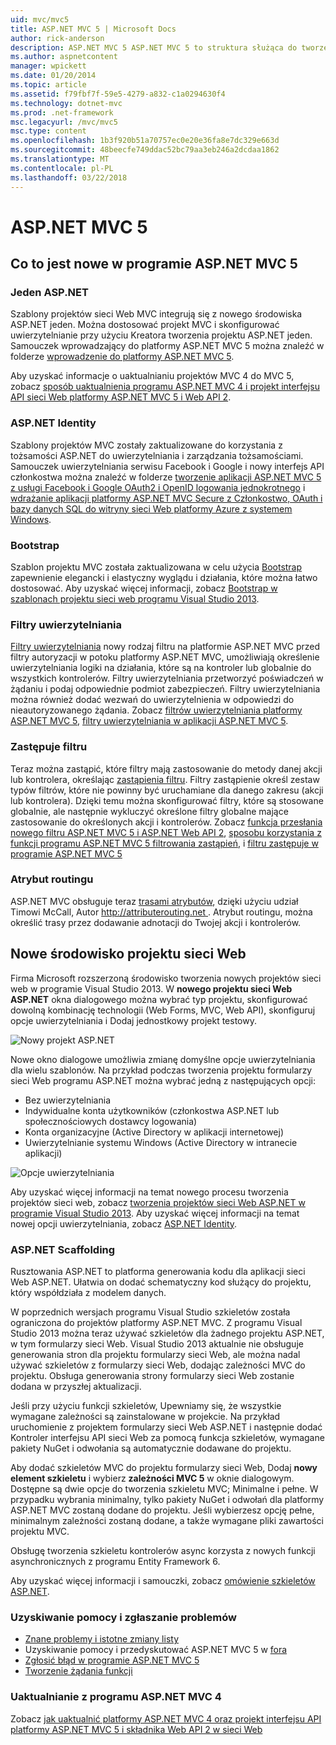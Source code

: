 ```yaml
---
uid: mvc/mvc5
title: ASP.NET MVC 5 | Microsoft Docs
author: rick-anderson
description: ASP.NET MVC 5 ASP.NET MVC 5 to struktura służąca do tworzenia aplikacji sieci web skalowalnych, opartych na standardach za pomocą często używanych wzorów projektów oraz funkcji platform AS....
ms.author: aspnetcontent
manager: wpickett
ms.date: 01/20/2014
ms.topic: article
ms.assetid: f79fbf7f-59e5-4279-a832-c1a0294630f4
ms.technology: dotnet-mvc
ms.prod: .net-framework
msc.legacyurl: /mvc/mvc5
msc.type: content
ms.openlocfilehash: 1b3f920b51a70757ec0e20e36fa8e7dc329e663d
ms.sourcegitcommit: 48beecfe749ddac52bc79aa3eb246a2dcdaa1862
ms.translationtype: MT
ms.contentlocale: pl-PL
ms.lasthandoff: 03/22/2018
---
```

<a name="aspnet-mvc-5"></a>ASP.NET MVC 5
====================
## <a name="whats-new-in-aspnet-mvc-5"></a>Co to jest nowe w programie ASP.NET MVC 5

### <a name="one-aspnet"></a>Jeden ASP.NET

Szablony projektów sieci Web MVC integrują się z nowego środowiska ASP.NET jeden. Można dostosować projekt MVC i skonfigurować uwierzytelnianie przy użyciu Kreatora tworzenia projektu ASP.NET jeden. Samouczek wprowadzający do platformy ASP.NET MVC 5 można znaleźć w folderze [wprowadzenie do platformy ASP.NET MVC 5](overview/getting-started/introduction/getting-started.md).

Aby uzyskać informacje o uaktualnianiu projektów MVC 4 do MVC 5, zobacz [sposób uaktualnienia programu ASP.NET MVC 4 i projekt interfejsu API sieci Web platformy ASP.NET MVC 5 i Web API 2](overview/releases/how-to-upgrade-an-aspnet-mvc-4-and-web-api-project-to-aspnet-mvc-5-and-web-api-2.md).

### <a name="aspnet-identity"></a>ASP.NET Identity

Szablony projektów MVC zostały zaktualizowane do korzystania z tożsamości ASP.NET do uwierzytelniania i zarządzania tożsamościami. Samouczek uwierzytelniania serwisu Facebook i Google i nowy interfejs API członkostwa można znaleźć w folderze [tworzenie aplikacji ASP.NET MVC 5 z usługi Facebook i Google OAuth2 i OpenID logowania jednokrotnego](overview/security/create-an-aspnet-mvc-5-app-with-facebook-and-google-oauth2-and-openid-sign-on.md) i [wdrażanie aplikacji platformy ASP.NET MVC Secure z Członkostwo, OAuth i bazy danych SQL do witryny sieci Web platformy Azure z systemem Windows](https://docs.microsoft.com/aspnet/core/security/authorization/secure-data).

### <a name="bootstrap"></a>Bootstrap

Szablon projektu MVC została zaktualizowana w celu użycia [Bootstrap](http://getbootstrap.com/) zapewnienie elegancki i elastyczny wyglądu i działania, które można łatwo dostosować. Aby uzyskać więcej informacji, zobacz [Bootstrap w szablonach projektu sieci web programu Visual Studio 2013](../visual-studio/overview/2013/creating-web-projects-in-visual-studio.md#bootstrap).

### <a name="authentication-filters"></a>Filtry uwierzytelniania

[Filtry uwierzytelniania](http://www.dotnetcurry.com/showarticle.aspx?ID=957) nowy rodzaj filtru na platformie ASP.NET MVC przed filtry autoryzacji w potoku platformy ASP.NET MVC, umożliwiają określenie uwierzytelniania logiki na działania, które są na kontroler lub globalnie do wszystkich kontrolerów. Filtry uwierzytelniania przetworzyć poświadczeń w żądaniu i podaj odpowiednie podmiot zabezpieczeń. Filtry uwierzytelniania można również dodać wezwań do uwierzytelnienia w odpowiedzi do nieautoryzowanego żądania. Zobacz [filtrów uwierzytelniania platformy ASP.NET MVC 5](http://www.dotnetcurry.com/showarticle.aspx?ID=957), [filtry uwierzytelniania w aplikacji ASP.NET MVC 5](http://theshravan.net/blog/authentication-filters-in-asp-net-mvc-5/).

### <a name="filter-overrides"></a>Zastępuje filtru

Teraz można zastąpić, które filtry mają zastosowanie do metody danej akcji lub kontrolera, określając [zastąpienia filtru](http://www.davidhayden.me/blog/filter-overrides-in-asp-net-mvc-5). Filtry zastąpienie określ zestaw typów filtrów, które nie powinny być uruchamiane dla danego zakresu (akcji lub kontrolera). Dzięki temu można skonfigurować filtry, które są stosowane globalnie, ale następnie wykluczyć określone filtry globalne mające zastosowanie do określonych akcji i kontrolerów. Zobacz [funkcja przesłania nowego filtru ASP.NET MVC 5 i ASP.NET Web API 2](https://weblogs.asp.net/imranbaloch/archive/2013/09/25/new-filter-overrides-in-asp-net-mvc-5-and-asp-net-web-api-2.aspx), [sposobu korzystania z funkcji programu ASP.NET MVC 5 filtrowania zastąpień](http://hackwebwith.net/how-to-use-the-asp-net-mvc-5-filter-overrides-feature/), i [filtru zastępuje w programie ASP.NET MVC 5](http://www.davidhayden.me/blog/filter-overrides-in-asp-net-mvc-5)

### <a name="attribute-routing"></a>Atrybut routingu

ASP.NET MVC obsługuje teraz [trasami atrybutów](https://blogs.msdn.com/b/webdev/archive/2013/10/17/attribute-routing-in-asp-net-mvc-5.aspx), dzięki użyciu udział Timowi McCall, Autor [ http://attributerouting.net ](http://attributerouting.net). Atrybut routingu, można określić trasy przez dodawanie adnotacji do Twojej akcji i kontrolerów.

## <a name="new-web-project-experience"></a>Nowe środowisko projektu sieci Web

Firma Microsoft rozszerzoną środowisko tworzenia nowych projektów sieci web w programie Visual Studio 2013. W **nowego projektu sieci Web ASP.NET** okna dialogowego można wybrać typ projektu, skonfigurować dowolną kombinację technologii (Web Forms, MVC, Web API), skonfiguruj opcje uwierzytelniania i Dodaj jednostkowy projekt testowy.

![Nowy projekt ASP.NET](mvc5/_static/image1.png)

Nowe okno dialogowe umożliwia zmianę domyślne opcje uwierzytelniania dla wielu szablonów. Na przykład podczas tworzenia projektu formularzy sieci Web programu ASP.NET można wybrać jedną z następujących opcji:

- Bez uwierzytelniania
- Indywidualne konta użytkowników (członkostwa ASP.NET lub społecznościowych dostawcy logowania)
- Konta organizacyjne (Active Directory w aplikacji internetowej)
- Uwierzytelnianie systemu Windows (Active Directory w intranecie aplikacji)

![Opcje uwierzytelniania](mvc5/_static/image2.png)

Aby uzyskać więcej informacji na temat nowego procesu tworzenia projektów sieci web, zobacz [tworzenia projektów sieci Web ASP.NET w programie Visual Studio 2013](../visual-studio/overview/2013/creating-web-projects-in-visual-studio.md). Aby uzyskać więcej informacji na temat nowej opcji uwierzytelniania, zobacz [ASP.NET Identity](../identity/overview/index.md).

<a id="scaffold"></a>
### <a name="aspnet-scaffolding"></a>ASP.NET Scaffolding

Rusztowania ASP.NET to platforma generowania kodu dla aplikacji sieci Web ASP.NET. Ułatwia on dodać schematyczny kod służący do projektu, który współdziała z modelem danych.

W poprzednich wersjach programu Visual Studio szkieletów została ograniczona do projektów platformy ASP.NET MVC. Z programu Visual Studio 2013 można teraz używać szkieletów dla żadnego projektu ASP.NET, w tym formularzy sieci Web. Visual Studio 2013 aktualnie nie obsługuje generowania stron dla projektu formularzy sieci Web, ale można nadal używać szkieletów z formularzy sieci Web, dodając zależności MVC do projektu. Obsługa generowania strony formularzy sieci Web zostanie dodana w przyszłej aktualizacji.

Jeśli przy użyciu funkcji szkieletów, Upewniamy się, że wszystkie wymagane zależności są zainstalowane w projekcie. Na przykład uruchomienie z projektem formularzy sieci Web ASP.NET i następnie dodać Kontroler interfejsu API sieci Web za pomocą funkcja szkieletów, wymagane pakiety NuGet i odwołania są automatycznie dodawane do projektu.

Aby dodać szkieletów MVC do projektu formularzy sieci Web, Dodaj **nowy element szkieletu** i wybierz **zależności MVC 5** w oknie dialogowym. Dostępne są dwie opcje do tworzenia szkieletu MVC; Minimalne i pełne. W przypadku wybrania minimalny, tylko pakiety NuGet i odwołań dla platformy ASP.NET MVC zostaną dodane do projektu. Jeśli wybierzesz opcję pełne, minimalnym zależności zostaną dodane, a także wymagane pliki zawartości projektu MVC.

Obsługę tworzenia szkieletu kontrolerów async korzysta z nowych funkcji asynchronicznych z programu Entity Framework 6.

Aby uzyskać więcej informacji i samouczki, zobacz [omówienie szkieletów ASP.NET](../visual-studio/overview/2013/aspnet-scaffolding-overview.md).

### <a name="getting-help-and-reporting-issues"></a>Uzyskiwanie pomocy i zgłaszanie problemów

- [Znane problemy i istotne zmiany listy](../visual-studio/overview/2013/release-notes.md#knownissues)
- Uzyskiwanie pomocy i przedyskutować ASP.NET MVC 5 w [fora](https://forums.asp.net/1146.aspx)
- [Zgłosić błąd w programie ASP.NET MVC 5](https://github.com/aspnet/AspNetWebStack/issues)
- [Tworzenie żądania funkcji](http://aspnet.uservoice.com/forums/41201-asp-net-mvc)

### <a name="upgrading-from-aspnet-mvc-4"></a>Uaktualnianie z programu ASP.NET MVC 4

Zobacz [jak uaktualnić platformy ASP.NET MVC 4 oraz projekt interfejsu API platformy ASP.NET MVC 5 i składnika Web API 2 w sieci Web](overview/releases/how-to-upgrade-an-aspnet-mvc-4-and-web-api-project-to-aspnet-mvc-5-and-web-api-2.md)
